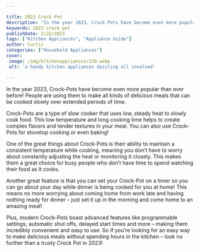 ```yaml
---

title: 2023 Crock Pot
description: "In the year 2023, Crock-Pots have become even more popular than ever before! People are using them to make all kinds of delicious ...learn more about it now"
keywords: 2023 crock pot
publishDate: 2/22/2023
tags: ["Kitchen Appliances", "Appliance Guide"]
author: Curtis
categories: ["Household Appliances"]
cover: 
 image: /img/kitchenappliances/130.webp
 alt: 'a handy kitchen appliances dazzling all involved'

---
```


In the year 2023, Crock-Pots have become even more popular than ever before! People are using them to make all kinds of delicious meals that can be cooked slowly over extended periods of time.

Crock-Pots are a type of slow cooker that uses low, steady heat to slowly cook food. This low temperature and long cooking time helps to create complex flavors and tender textures in your meal. You can also use Crock-Pots for stovetop cooking or even baking! 

One of the great things about Crock-Pots is their ability to maintain a consistent temperature while cooking, meaning you don’t have to worry about constantly adjusting the heat or monitoring it closely. This makes them a great choice for busy people who don’t have time to spend watching their food as it cooks. 

Another great feature is that you can set your Crock-Pot on a timer so you can go about your day while dinner is being cooked for you at home! This means no more worrying about coming home from work late and having nothing ready for dinner – just set it up in the morning and come home to an amazing meal! 

Plus, modern Crock-Pots boast advanced features like programmable settings, automatic shut offs, delayed start times and more – making them incredibly convenient and easy to use. So if you’re looking for an easy way to make delicious meals without spending hours in the kitchen – look no further than a trusty Crock Pot in 2023!
